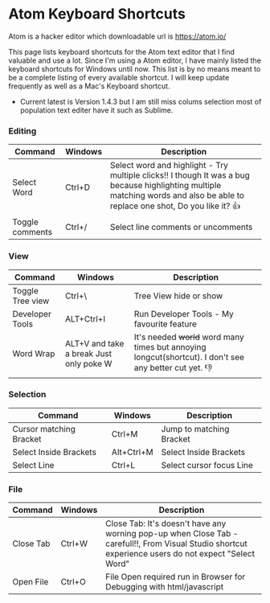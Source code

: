 # Atom Keyboard Shortcuts

Atom is a hacker editor which downloadable url is https://atom.io/ 

This page lists keyboard shortcuts for the Atom text editor that I find valuable and use a lot. Since I'm using a Atom editor, I have mainly listed the keyboard shortcuts for Windows until now. This list is by no means meant to be a complete listing of every available
shortcut. I will keep update frequently as well as a Mac's Keyboard shortcut.

 * Current latest is Version 1.4.3 but I am still miss colums selection most of population text editer have it such as Sublime.

### Editing

| Command | Windows | Description |
| --- | --- | --- |
| Select Word | Ctrl+D | Select word and highlight - Try multiple clicks!! I though It was a bug because highlighting multiple matching words and also be able to replace one shot, Do you like it? :+1: |
| Toggle comments | Ctrl+/ | Select line comments or uncomments |


### View
| Command | Windows | Description |
| --- | --- | --- |
| Toggle Tree view | Ctrl+\ | Tree View hide or show  |
| Developer Tools | ALT+Ctrl+I | Run Developer Tools - My favourite feature |
| Word Wrap | ALT+V and take a break Just only poke W | It's needed ~~world~~ word many times but annoying longcut(shortcut). I don't see any better cut yet. :-1: |


### Selection
| Command | Windows | Description |
| --- | --- | --- |
| Cursor matching Bracket | Ctrl+M | Jump to matching Bracket  |
| Select Inside Brackets | Alt+Ctrl+M | Select Inside Brackets  |
| Select Line | Ctrl+L | Select cursor focus Line  |


### File
| Command | Windows | Description |
| --- | --- | --- |
| Close Tab | Ctrl+W | Close Tab: It's doesn't have any worning pop-up when Close Tab - carefull!!, From Visual Studio shortcut experience users do not expect "Select Word" |
| Open File | Ctrl+O | File Open required run in Browser for Debugging with html/javascript  |
